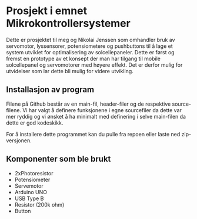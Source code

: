 # Prosjekt i emnet Mikrokontrollersystemer
Dette er prosjektet til meg og Nikolai Jenssen som omhandler bruk av servomotor, lyssensorer, potensiometere og pushbuttons til å lage et system utviklet for optimalisering av solcellepaneler. Dette er først og fremst en prototype av et konsept der man har tilgang til mobile solcellepanel og servomotorer med høyere effekt. Det er derfor mulig for utvidelser som lar dette bli mulig for videre utvikling.

## Installasjon av program
Filene på Github består av en main-fil, header-filer og de respektive source-filene. Vi har valgt å definere funksjonene i egne sourcefiler da dette var mer ryddig og vi ønsket å ha minimalt med definering i selve main-filen da dette er god kodeskikk.

For å installere dette programmet kan du pulle fra repoen eller laste ned zip-versjonen.

## Komponenter som ble brukt
  - 2xPhotoresistor
  - Potensiometer
  - Servemotor 
  - Arduino UNO
  - USB Type B
  - Resistor (200k ohm)
  - Button
